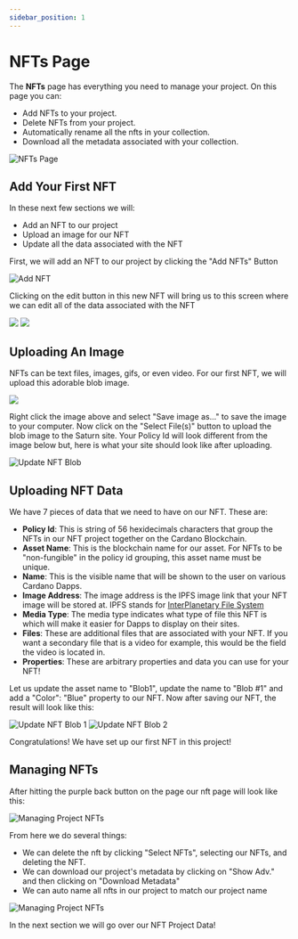 ```yaml
---
sidebar_position: 1
---
```


# NFTs Page

The **NFTs** page has everything you need to manage your project. On this page you can:

-   Add NFTs to your project.
-   Delete NFTs from your project.
-   Automatically rename all the nfts in your collection.
-   Download all the metadata associated with your collection.

![NFTs Page](/img/nft-projects/nfts-page/nfts-page.png)

## Add Your First NFT

In these next few sections we will:

-   Add an NFT to our project
-   Upload an image for our NFT
-   Update all the data associated with the NFT

First, we will add an NFT to our project by clicking the "Add NFTs" Button

![Add NFT](/img/nft-projects/nfts-page/add-nft.png)

Clicking on the edit button in this new NFT will bring us to this screen where we can edit all of the data associated with the NFT

<div class="flex justify-between mb-12">
  <img src="/img/nft-projects/nfts-page/update-nft-1.png" class="w-12/25" />
  <img src="/img/nft-projects/nfts-page/update-nft-2.png" class="w-12/25" />
</div>

## Uploading An Image

NFTs can be text files, images, gifs, or even video. For our first NFT, we will upload this adorable blob image.

<img src="/img/nft-projects/nfts-page/blob.png" class="w-1/5" />

Right click the image above and select "Save image as..." to save the image to your computer. Now click on the "Select File(s)" button to upload the blob image to the Saturn site. Your Policy Id will look different from the image below but, here is what your site should look like after uploading.

![Update NFT Blob](/img/nft-projects/nfts-page/update-nft-3.png)

## Uploading NFT Data

We have 7 pieces of data that we need to have on our NFT. These are:

-   **Policy Id**: This is string of 56 hexidecimals characters that group the NFTs in our NFT project together on the Cardano Blockchain.
-   **Asset Name**: This is the blockchain name for our asset. For NFTs to be "non-fungible" in the policy id grouping, this asset name must be unique.
-   **Name**: This is the visible name that will be shown to the user on various Cardano Dapps.
-   **Image Address**: The image address is the IPFS image link that your NFT image will be stored at. IPFS stands for [InterPlanetary File System](https://en.wikipedia.org/wiki/InterPlanetary_File_System)
-   **Media Type**: The media type indicates what type of file this NFT is which will make it easier for Dapps to display on their sites.
-   **Files**: These are additional files that are associated with your NFT. If you want a secondary file that is a video for example, this would be the field the video is located in.
-   **Properties**: These are arbitrary properties and data you can use for your NFT!

Let us update the asset name to "Blob1", update the name to "Blob #1" and add a "Color": "Blue" property to our NFT. Now after saving our NFT, the result will look like this:

![Update NFT Blob 1](/img/nft-projects/nfts-page/update-nft-blob-1.png)
![Update NFT Blob 2](/img/nft-projects/nfts-page/update-nft-blob-2.png)

Congratulations! We have set up our first NFT in this project!

## Managing NFTs

After hitting the purple back button on the page our nft page will look like this:

![Managing Project NFTs](/img/nft-projects/nfts-page/nft-blob-project.png)

From here we do several things:

-   We can delete the nft by clicking "Select NFTs", selecting our NFTs, and deleting the NFT.
-   We can download our project's metadata by clicking on "Show Adv." and then clicking on "Download Metadata"
-   We can auto name all nfts in our project to match our project name

![Managing Project NFTs](/img/nft-projects/nfts-page/nfts-page-adv.png)

In the next section we will go over our NFT Project Data!
